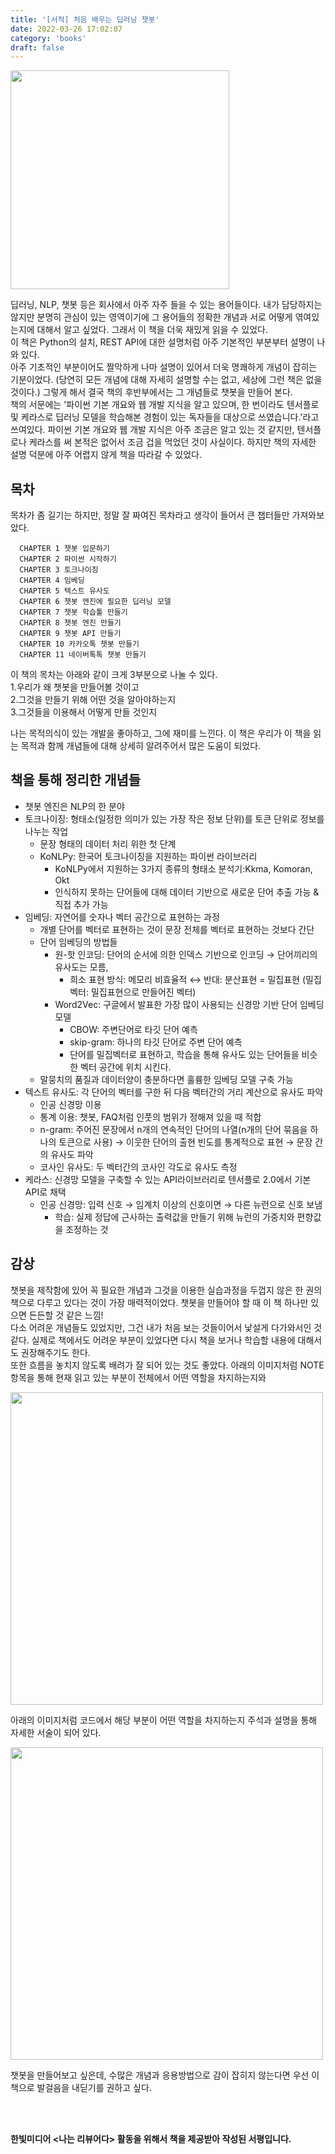 ```yaml
---
title: '[서적] 처음 배우는 딥러닝 챗봇'
date: 2022-03-26 17:02:07
category: 'books'
draft: false
---
```


<img src="https://user-images.githubusercontent.com/60782131/160230349-7fda17f4-acdb-424d-aed5-4c4d3f6abbcf.png" width="350">

딥러닝, NLP, 챗봇 등은 회사에서 아주 자주 들을 수 있는 용어들이다. 내가 담당하지는 않지만 분명히 관심이 있는 영역이기에 그 용어들의 정확한 개념과 서로 어떻게 엮여있는지에 대해서 알고 싶었다. 그래서 이 책을 더욱 재밌게 읽을 수 있었다.  
이 책은 Python의 설치, REST API에 대한 설명처럼 아주 기본적인 부분부터 설명이 나와 있다.  
아주 기초적인 부분이어도 짤막하게 나마 설명이 있어서 더욱 명쾌하게 개념이 잡히는 기분이었다. (당연히 모든 개념에 대해 자세히 설명할 수는 없고, 세상에 그런 책은 없을 것이다.) 그렇게 해서 결국 책의 후반부에서는 그 개념들로 챗봇을 만들어 본다.  
책의 서문에는 '파이썬 기본 개요와 웹 개발 지식을 알고 있으며, 한 번이라도 텐서플로 및 케라스로 딥러닝 모델을 학습해본 경험이 있는 독자들을 대상으로 쓰였습니다.'라고 쓰여있다. 파이썬 기본 개요와 웹 개발 지식은 아주 조금은 알고 있는 것 같지만, 텐서플로나 케라스를 써 본적은 없어서 조금 겁을 먹었던 것이 사실이다. 하지만 책의 자세한 설명 덕분에 아주 어렵지 않게 책을 따라갈 수 있었다.

## 목차
목차가 좀 길기는 하지만, 정말 잘 짜여진 목차라고 생각이 들어서 큰 챕터들만 가져와보았다.  
```
  CHAPTER 1 챗봇 입문하기  
  CHAPTER 2 파이썬 시작하기  
  CHAPTER 3 토크나이징  
  CHAPTER 4 임베딩  
  CHAPTER 5 텍스트 유사도  
  CHAPTER 6 챗봇 엔진에 필요한 딥러닝 모델  
  CHAPTER 7 챗봇 학습툴 만들기  
  CHAPTER 8 챗봇 엔진 만들기  
  CHAPTER 9 챗봇 API 만들기  
  CHAPTER 10 카카오톡 챗봇 만들기  
  CHAPTER 11 네이버톡톡 챗봇 만들기 
```
 

이 책의 목차는 아래와 같이 크게 3부분으로 나눌 수 있다.  
    1.우리가 왜 챗봇을 만들어볼 것이고  
    2.그것을 만들기 위해 어떤 것을 알아야하는지  
    3.그것들을 이용해서 어떻게 만들 것인지  

나는 목적의식이 있는 개발을 좋아하고, 그에 재미를 느낀다. 이 책은 우리가 이 책을 읽는 목적과 함께 개념들에 대해 상세히 알려주어서 많은 도움이 되었다.

## 책을 통해 정리한 개념들
- 챗봇 엔진은 NLP의 한 분야
- 토크나이징: 형태소(일정한 의미가 있는 가장 작은 정보 단위)를 토큰 단위로 정보를 나누는 작업
  - 문장 형태의 데이터 처리 위한 첫 단계
  - KoNLPy: 한국어 토크나이징을 지원하는 파이썬 라이브러리
      - KoNLPy에서 지원하는 3가지 종류의 형태소 분석기:Kkma, Komoran, Okt
      - 인식하지 못하는 단어들에 대해 데이터 기반으로 새로운 단어 추출 가능 & 직접 추가 가능
- 임베딩: 자연어를 숫자나 벡터 공간으로 표현하는 과정
  - 개별 단어를 벡터로 표현하는 것이 문장 전체를 벡터로 표현하는 것보다 간단
  - 단어 임베딩의 방법들
      - 원-핫 인코딩: 단어의 순서에 의한 인덱스 기반으로 인코딩 → 단어끼리의 유사도는 모름, 
          - 희소 표현 방식: 메모리 비효율적 ↔ 반대: 분산표현 = 밀집표현 (밀집벡터: 밀집표현으로 만들어진 벡터)
      -  Word2Vec: 구글에서 발표한 가장 많이 사용되는 신경망 기반 단어 임베딩 모델
            - CBOW: 주변단어로 타깃 단어 예측
            - skip-gram: 하나의 타깃 단어로 주변 단어 예측
            -  단어를 밀집벡터로 표현하고, 학습을 통해 유사도 있는 단어들을 비슷한 벡터 공간에 위치 시킨다.
  - 말뭉치의 품질과 데이터양이 충분하다면 훌륭한 임베딩 모델 구축 가능
- 텍스트 유사도: 각 단어의 벡터를 구한 뒤 다음 벡터간의 거리 계산으로 유사도 파악
  - 인공 신경망 이용
  - 통계 이용: 챗봇, FAQ처럼 인풋의 범위가 정해져 있을 때 적합
  - n-gram: 주어진 문장에서 n개의 연속적인 단어의 나열(n개의 단어 묶음을 하나의 토큰으로 사용) → 이웃한 단어의 출현 빈도를 통계적으로 표현 → 문장 간의 유사도 파악
  - 코사인 유사도: 두 벡터간의 코사인 각도로 유사도 측정
- 케라스: 신경망 모델을 구축할 수 있는 API라이브러리로 텐서플로 2.0에서 기본 API로 채택
  - 인공 신경망: 입력 신호 → 임계치 이상의 신호이면 → 다른 뉴런으로 신호 보냄
    - 학습: 실제 정답에 근사하는 출력값을 만들기 위해 뉴런의 가중치와 편향값을 조정하는 것

## 감상
챗봇을 제작함에 있어 꼭 필요한 개념과 그것을 이용한 실습과정을 두껍지 않은 한 권의 책으로 다루고 있다는 것이 가장 매력적이었다. 챗봇을 만들어야 할 때 이 책 하나만 있으면 든든할 것 같은 느낌!  
다소 어려운 개념들도 있었지만, 그건 내가 처음 보는 것들이어서 낯설게 다가와서인 것 같다. 실제로 책에서도 어려운 부분이 있었다면 다시 책을 보거나 학습할 내용에 대해서도 권장해주기도 한다.  
또한 흐름을 놓치지 않도록 배려가 잘 되어 있는 것도 좋았다. 아래의 이미지처럼 NOTE 항목을 통해 현재 읽고 있는 부분이 전체에서 어떤 역할을 차지하는지와

<img src="https://user-images.githubusercontent.com/60782131/160230352-28468a8b-66b3-477c-96b5-750eeb0df21c.jpg" width="500">

아래의 이미지처럼 코드에서 해당 부분이 어떤 역할을 차지하는지 주석과 설명을 통해 자세한 서술이 되어 있다.

<img src="https://user-images.githubusercontent.com/60782131/160230353-6dd0b8b1-6d40-4af9-bb5e-4965bdc5940d.jpg" width="500">

챗봇을 만들어보고 싶은데, 수많은 개념과 응용방법으로 감이 잡히지 않는다면 우선 이 책으로 발걸음을 내딛기를 권하고 싶다.

<br/>
<br/>

**한빛미디어 <나는 리뷰어다> 활동을 위해서 책을 제공받아 작성된 서평입니다.**